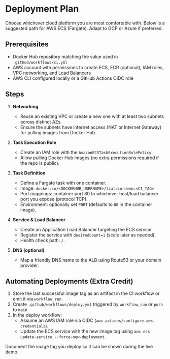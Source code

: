 # Deployment Plan

Choose whichever cloud platform you are most comfortable with. Below is a suggested path for AWS ECS (Fargate). Adapt to GCP or Azure if preferred.

## Prerequisites

- Docker Hub repository matching the value used in `.github/workflows/ci.yml`
- AWS account with permissions to create ECS, ECR (optional), IAM roles, VPC networking, and Load Balancers
- AWS CLI configured locally or a GitHub Actions OIDC role

## Steps

1. **Networking**
   - Reuse an existing VPC or create a new one with at least two subnets across distinct AZs.
   - Ensure the subnets have internet access (NAT or Internet Gateway) for pulling images from Docker Hub.

2. **Task Execution Role**
   - Create an IAM role with the `AmazonECSTaskExecutionRolePolicy`.
   - Allow pulling Docker Hub images (no extra permissions required if the repo is public).

3. **Task Definition**
   - Define a Fargate task with one container.
   - Image: `docker.io/<DOCKERHUB_USERNAME>/liatrio-demo:<CI_TAG>`
   - Port mappings: container port 80 to whichever host/load balancer port you expose (protocol TCP).
   - Environment: optionally set `PORT` (defaults to `80` in the container image).

4. **Service & Load Balancer**
   - Create an Application Load Balancer targeting the ECS service.
   - Register the service with `desiredCount=1` (scale later as needed).
   - Health check path: `/`.

5. **DNS (optional)**
   - Map a friendly DNS name to the ALB using Route53 or your domain provider.

## Automating Deployments (Extra Credit)

1. Store the last successful image tag as an artifact in the CI workflow or emit it via `workflow_run`.
2. Create `.github/workflows/deploy.yml` triggered by `workflow_run` or `push` to `main`.
3. In the deploy workflow:
   - Assume an AWS IAM role via OIDC (`aws-actions/configure-aws-credentials`).
   - Update the ECS service with the new image tag using `aws ecs update-service --force-new-deployment`.

Document the image tag you deploy so it can be shown during the live demo.
